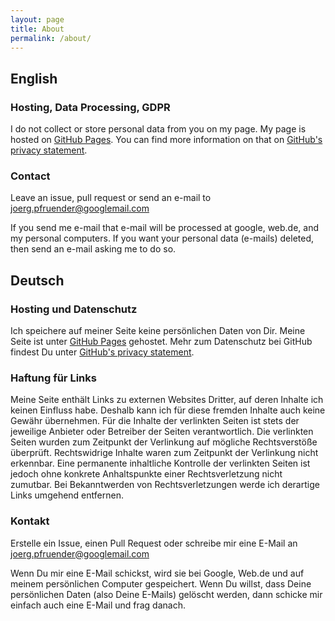 ```yaml
---
layout: page
title: About
permalink: /about/
---
```


## English

### Hosting, Data Processing, GDPR
I do not collect or store personal data from you on my page. My page is hosted on [GitHub Pages](https://pages.github.com/).
You can find more information on that on [GitHub's privacy statement](https://help.github.com/en/github/site-policy/github-privacy-statement).

### Contact

Leave an issue, pull request or send an e-mail to
<a href="mailto:&#106;&#111;&#101;&#114;&#103;&#046;&#112;&#102;&#114;&#117;&#101;&#110;&#100;&#101;&#114;&#064;&#103;&#111;&#111;&#103;&#108;&#101;&#109;&#097;&#105;&#108;&#046;&#099;&#111;&#109;">&#106;&#111;&#101;&#114;&#103;&#046;&#112;&#102;&#114;&#117;&#101;&#110;&#100;&#101;&#114;&#064;&#103;&#111;&#111;&#103;&#108;&#101;&#109;&#097;&#105;&#108;&#046;&#099;&#111;&#109;</a>

If you send me e-mail that e-mail will be processed at google, web.de, and my personal computers.
If you want your personal data (e-mails) deleted, then send an e-mail asking me to do so.

## Deutsch

### Hosting und Datenschutz
Ich speichere auf meiner Seite keine persönlichen Daten von Dir.
Meine Seite ist unter [GitHub Pages](https://pages.github.com/) gehostet.
Mehr zum Datenschutz bei GitHub findest Du unter [GitHub's privacy statement](https://help.github.com/en/github/site-policy/github-privacy-statement).

### Haftung für Links

Meine Seite enthält Links zu externen Websites Dritter, auf deren Inhalte ich keinen Einfluss habe. Deshalb kann ich für diese fremden Inhalte auch keine Gewähr übernehmen. Für die Inhalte der verlinkten Seiten ist stets der jeweilige Anbieter oder Betreiber der Seiten verantwortlich. Die verlinkten Seiten wurden zum Zeitpunkt der Verlinkung auf mögliche Rechtsverstöße überprüft. Rechtswidrige Inhalte waren zum Zeitpunkt der Verlinkung nicht erkennbar.
Eine permanente inhaltliche Kontrolle der verlinkten Seiten ist jedoch ohne konkrete Anhaltspunkte einer Rechtsverletzung nicht zumutbar. Bei Bekanntwerden von Rechtsverletzungen werde ich derartige Links umgehend entfernen.

### Kontakt

Erstelle ein Issue, einen Pull Request oder schreibe mir eine E-Mail an
<a href="mailto:&#106;&#111;&#101;&#114;&#103;&#046;&#112;&#102;&#114;&#117;&#101;&#110;&#100;&#101;&#114;&#064;&#103;&#111;&#111;&#103;&#108;&#101;&#109;&#097;&#105;&#108;&#046;&#099;&#111;&#109;">&#106;&#111;&#101;&#114;&#103;&#046;&#112;&#102;&#114;&#117;&#101;&#110;&#100;&#101;&#114;&#064;&#103;&#111;&#111;&#103;&#108;&#101;&#109;&#097;&#105;&#108;&#046;&#099;&#111;&#109;</a>

Wenn Du mir eine E-Mail schickst, wird sie bei Google, Web.de und auf meinem persönlichen Computer gespeichert.
Wenn Du willst, dass Deine persönlichen Daten (also Deine E-Mails) gelöscht werden, dann schicke mir einfach auch eine E-Mail und frag danach.
